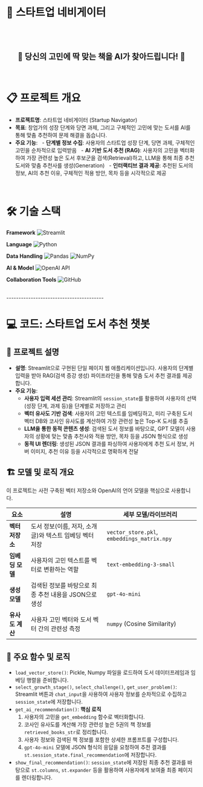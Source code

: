 # 🧭 스타트업 네비게이터

<br>
<div align="center">
  <h2>🚀 당신의 고민에 딱 맞는 책을 AI가 찾아드립니다! 🚀</h2>
</div>
<br>

# 📋 프로젝트 개요

- **프로젝트명**: 스타트업 네비게이터 (Startup Navigator)
- **목표**: 창업가의 성장 단계와 당면 과제, 그리고 구체적인 고민에 맞는 도서를 AI를 통해 맞춤 추천하여 문제 해결을 돕습니다.
- **주요 기능**:
  - **단계별 정보 수집**: 사용자의 스타트업 성장 단계, 당면 과제, 구체적인 고민을 순차적으로 입력받음
  - **AI 기반 도서 추천 (RAG)**: 사용자의 고민을 벡터화하여 가장 관련성 높은 도서 후보군을 검색(Retrieval)하고, LLM을 통해 최종 추천 도서와 맞춤 추천사를 생성(Generation)
  - **인터랙티브 결과 제공**: 추천된 도서의 정보, AI의 추천 이유, 구체적인 적용 방안, 목차 등을 시각적으로 제공

<br>

# 🛠️ 기술 스택

**Framework** ![Streamlit](https://img.shields.io/badge/Streamlit-FF4B4B?style=flat&logo=streamlit&logoColor=white)

**Language** ![Python](https://img.shields.io/badge/Python-3776AB?style=flat&logo=python&logoColor=white)

**Data Handling** ![Pandas](https://img.shields.io/badge/Pandas-150458?style=flat&logo=pandas&logoColor=white) ![NumPy](https://img.shields.io/badge/NumPy-013243?style=flat&logo=numpy&logoColor=white)

**AI & Model** ![OpenAI API](https://img.shields.io/badge/OpenAI%20API-412991?style=flat&logo=openai&logoColor=white)

**Collaboration Tools** ![GitHub](https://img.shields.io/badge/GitHub-181717?style=flat&logo=github&logoColor=white)

<br>
----------------------------------------

# 💻 코드: 스타트업 도서 추천 챗봇

## 📝 프로젝트 설명
- **설명**: Streamlit으로 구현된 단일 페이지 웹 애플리케이션입니다. 사용자의 단계별 입력을 받아 RAG(검색 증강 생성) 파이프라인을 통해 맞춤 도서 추천 결과를 제공합니다.
- **주요 기능**:
  - **사용자 입력 세션 관리**: Streamlit의 `session_state`를 활용하여 사용자의 선택(성장 단계, 과제 등)을 단계별로 저장하고 관리
  - **벡터 유사도 기반 검색**: 사용자의 고민 텍스트를 임베딩하고, 미리 구축된 도서 벡터 DB와 코사인 유사도를 계산하여 가장 관련성 높은 Top-K 도서를 추출
  - **LLM을 통한 동적 콘텐츠 생성**: 검색된 도서 정보를 바탕으로, GPT 모델이 사용자의 상황에 맞는 맞춤 추천사와 적용 방안, 목차 등을 JSON 형식으로 생성
  - **동적 UI 렌더링**: 생성된 JSON 결과를 파싱하여 사용자에게 추천 도서 정보, 커버 이미지, 추천 이유 등을 시각적으로 명확하게 전달

## 🏗️ 모델 및 로직 개요
이 프로젝트는 사전 구축된 벡터 저장소와 OpenAI의 언어 모델을 핵심으로 사용합니다.

| 요소 | 설명 | 세부 모델/라이브러리 |
|------|----------------------------------------------------------|----------------------------|
| **벡터 저장소** | 도서 정보(이름, 저자, 소개글)와 텍스트 임베딩 벡터 저장 | `vector_store.pkl`, `embeddings_matrix.npy` |
| **임베딩 모델** | 사용자의 고민 텍스트를 벡터로 변환하는 역할 | `text-embedding-3-small` |
| **생성 모델** | 검색된 정보를 바탕으로 최종 추천 내용을 JSON으로 생성 | `gpt-4o-mini` |
| **유사도 계산** | 사용자 고민 벡터와 도서 벡터 간의 관련성 측정 | `numpy` (Cosine Similarity) |


## 📂 주요 함수 및 로직
- `load_vector_store()`: Pickle, Numpy 파일을 로드하여 도서 데이터프레임과 임베딩 행렬을 준비합니다.
- `select_growth_stage()`, `select_challenge()`, `get_user_problem()`: Streamlit 버튼과 `chat_input`을 사용하여 사용자 정보를 순차적으로 수집하고 `session_state`에 저장합니다.
- `get_ai_recommendation()`: **핵심 로직**
  1. 사용자의 고민을 `get_embedding` 함수로 벡터화합니다.
  2. 코사인 유사도를 계산해 가장 관련성 높은 5권의 책 정보를 `retrieved_books_str`로 정리합니다.
  3. 사용자 정보와 검색된 책 정보를 포함한 상세한 프롬프트를 구성합니다.
  4. `gpt-4o-mini` 모델에 JSON 형식의 응답을 요청하여 추천 결과를 `st.session_state.final_recommendation`에 저장합니다.
- `show_final_recommendation()`: `session_state`에 저장된 최종 추천 결과를 바탕으로 `st.columns`, `st.expander` 등을 활용하여 사용자에게 보여줄 최종 페이지를 렌더링합니다.
